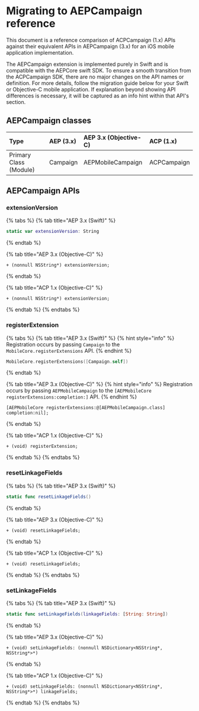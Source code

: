 # Migrating to AEPCampaign reference

This document is a reference comparison of ACPCampaign (1.x) APIs against their equivalent APIs in AEPCampaign (3.x) for an iOS mobile application implementation.

The AEPCampaign extension is implemented purely in Swift and is compatible with the AEPCore swift SDK. To ensure a smooth transition from the ACPCampaign SDK, there are no major changes on the API names or definition. For more details, follow the migration guide below for your Swift or Objective-C mobile application. If explanation beyond showing API differences is necessary, it will be captured as an info hint within that API's section.

## AEPCampaign classes

| Type | AEP (3.x) | AEP 3.x (Objective-C) | ACP (1.x) |
| :--- | :--- | :--- | :--- |
| Primary Class (Module) | Campaign | AEPMobileCampaign | ACPCampaign |

## AEPCampaign APIs

### extensionVersion

{% tabs %}
{% tab title="AEP 3.x (Swift)" %}
```swift
static var extensionVersion: String
```
{% endtab %}

{% tab title="AEP 3.x (Objective-C)" %}
```text
+ (nonnull NSString*) extensionVersion;
```
{% endtab %}

{% tab title="ACP 1.x (Objective-C)" %}
```text
+ (nonnull NSString*) extensionVersion;
```
{% endtab %}
{% endtabs %}

### registerExtension

{% tabs %}
{% tab title="AEP 3.x (Swift)" %}
{% hint style="info" %}
Registration occurs by passing `Campaign` to the `MobileCore.registerExtensions` API.
{% endhint %}

```swift
MobileCore.registerExtensions([Campaign.self])
```
{% endtab %}

{% tab title="AEP 3.x (Objective-C)" %}
{% hint style="info" %}
Registration occurs by passing `AEPMobileCampaign` to the `[AEPMobileCore registerExtensions:completion:]` API.
{% endhint %}

```text
[AEPMobileCore registerExtensions:@[AEPMobileCampaign.class] completion:nil];
```
{% endtab %}

{% tab title="ACP 1.x (Objective-C)" %}
```text
+ (void) registerExtension;
```
{% endtab %}
{% endtabs %}

### resetLinkageFields

{% tabs %}
{% tab title="AEP 3.x (Swift)" %}
```swift
static func resetLinkageFields()
```
{% endtab %}

{% tab title="AEP 3.x (Objective-C)" %}
```text
+ (void) resetLinkageFields;
```
{% endtab %}

{% tab title="ACP 1.x (Objective-C)" %}
```text
+ (void) resetLinkageFields;
```
{% endtab %}
{% endtabs %}

### setLinkageFields

{% tabs %}
{% tab title="AEP 3.x (Swift)" %}
```swift
static func setLinkageFields(linkageFields: [String: String])
```
{% endtab %}

{% tab title="AEP 3.x (Objective-C)" %}
```text
+ (void) setLinkageFields: (nonnull NSDictionary<NSString*, NSString*>*)
```
{% endtab %}

{% tab title="ACP 1.x (Objective-C)" %}
```text
+ (void) setLinkageFields: (nonnull NSDictionary<NSString*, NSString*>*) linkageFields;
```
{% endtab %}
{% endtabs %}

